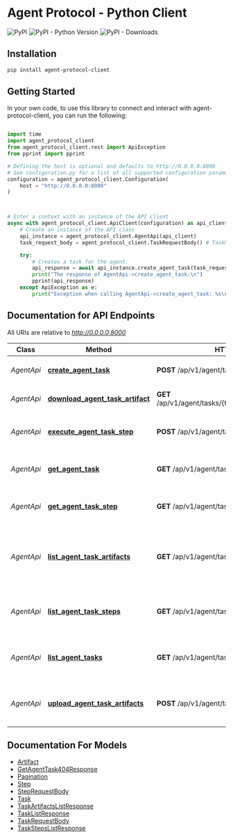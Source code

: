 # Agent Protocol - Python Client
![PyPI](https://img.shields.io/pypi/v/agent-protocol-client)
![PyPI - Python Version](https://img.shields.io/pypi/pyversions/agent-protocol-client)
![PyPI - Downloads](https://img.shields.io/pypi/dm/agent-protocol-client)

## Installation

```bash
pip install agent-protocol-client
```

## Getting Started

In your own code, to use this library to connect and interact with agent-protocol-client,
you can run the following:

```python

import time
import agent_protocol_client
from agent_protocol_client.rest import ApiException
from pprint import pprint

# Defining the host is optional and defaults to http://0.0.0.0:8000
# See configuration.py for a list of all supported configuration parameters.
configuration = agent_protocol_client.Configuration(
    host = "http://0.0.0.0:8000"
)



# Enter a context with an instance of the API client
async with agent_protocol_client.ApiClient(configuration) as api_client:
    # Create an instance of the API class
    api_instance = agent_protocol_client.AgentApi(api_client)
    task_request_body = agent_protocol_client.TaskRequestBody() # TaskRequestBody |  (optional)

    try:
        # Creates a task for the agent.
        api_response = await api_instance.create_agent_task(task_request_body=task_request_body)
        print("The response of AgentApi->create_agent_task:\n")
        pprint(api_response)
    except ApiException as e:
        print("Exception when calling AgentApi->create_agent_task: %s\n" % e)

```

## Documentation for API Endpoints

All URIs are relative to *http://0.0.0.0:8000*

Class | Method | HTTP request | Description
------------ | ------------- | ------------- | -------------
*AgentApi* | [**create_agent_task**](agent_protocol_client/docs/AgentApi.md#create_agent_task) | **POST** /ap/v1/agent/tasks | Creates a task for the agent.
*AgentApi* | [**download_agent_task_artifact**](agent_protocol_client/docs/AgentApi.md#download_agent_task_artifact) | **GET** /ap/v1/agent/tasks/{task_id}/artifacts/{artifact_id} | Download a specified artifact.
*AgentApi* | [**execute_agent_task_step**](agent_protocol_client/docs/AgentApi.md#execute_agent_task_step) | **POST** /ap/v1/agent/tasks/{task_id}/steps | Execute a step in the specified agent task.
*AgentApi* | [**get_agent_task**](agent_protocol_client/docs/AgentApi.md#get_agent_task) | **GET** /ap/v1/agent/tasks/{task_id} | Get details about a specified agent task.
*AgentApi* | [**get_agent_task_step**](agent_protocol_client/docs/AgentApi.md#get_agent_task_step) | **GET** /ap/v1/agent/tasks/{task_id}/steps/{step_id} | Get details about a specified task step.
*AgentApi* | [**list_agent_task_artifacts**](agent_protocol_client/docs/AgentApi.md#list_agent_task_artifacts) | **GET** /ap/v1/agent/tasks/{task_id}/artifacts | List all artifacts that have been created for the given task.
*AgentApi* | [**list_agent_task_steps**](agent_protocol_client/docs/AgentApi.md#list_agent_task_steps) | **GET** /ap/v1/agent/tasks/{task_id}/steps | List all steps for the specified task.
*AgentApi* | [**list_agent_tasks**](agent_protocol_client/docs/AgentApi.md#list_agent_tasks) | **GET** /ap/v1/agent/tasks | List all tasks that have been created for the agent.
*AgentApi* | [**upload_agent_task_artifacts**](agent_protocol_client/docs/AgentApi.md#upload_agent_task_artifacts) | **POST** /ap/v1/agent/tasks/{task_id}/artifacts | Upload an artifact for the specified task.


## Documentation For Models

 - [Artifact](agent_protocol_client/docs/Artifact.md)
 - [GetAgentTask404Response](agent_protocol_client/docs/GetAgentTask404Response.md)
 - [Pagination](agent_protocol_client/docs/Pagination.md)
 - [Step](agent_protocol_client/docs/Step.md)
 - [StepRequestBody](agent_protocol_client/docs/StepRequestBody.md)
 - [Task](agent_protocol_client/docs/Task.md)
 - [TaskArtifactsListResponse](agent_protocol_client/docs/TaskArtifactsListResponse.md)
 - [TaskListResponse](agent_protocol_client/docs/TaskListResponse.md)
 - [TaskRequestBody](agent_protocol_client/docs/TaskRequestBody.md)
 - [TaskStepsListResponse](agent_protocol_client/docs/TaskStepsListResponse.md)
